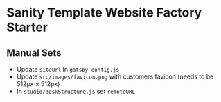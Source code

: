 # Sanity Template Website Factory Starter

<!--
[Create new project](https://www.sanity.io/create?template=phirannodesigns/sanity-template-website-factory-starter) -->

## Manual Sets

- Update `siteUrl` in `gatsby-config.js`
- Update `src/images/favicon.png` with customers favicon (needs to be 512px × 512px)
- In `studio/deskStructure.js` set `remoteURL`
